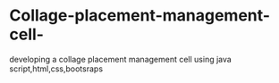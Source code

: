 # Collage-placement-management-cell-
developing a collage placement management cell using java script,html,css,bootsraps

